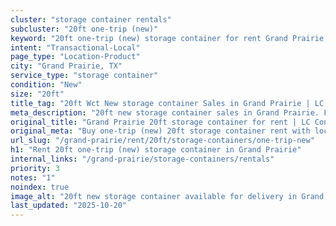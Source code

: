 ```yaml
---
cluster: "storage container rentals"
subcluster: "20ft one-trip (new)"
keyword: "20ft one-trip (new) storage container for rent Grand Prairie, TX"
intent: "Transactional-Local"
page_type: "Location-Product"
city: "Grand Prairie, TX"
service_type: "storage container"
condition: "New"
size: "20ft"
title_tag: "20ft Wct New storage container Sales in Grand Prairie | LC Container"
meta_description: "20ft new storage container sales in Grand Prairie. Fast delivery, competitive pricing. Serving storage containers area. Quote ID: 1CD. Call (214) 524-4168 for your free quote today."
original_title: "Grand Prairie 20ft storage container for rent | LC Container"
original_meta: "Buy one-trip (new) 20ft storage container rent with local delivery in Grand Prairie, TX. LC Container — local Since 2003. Request a fast quote today."
url_slug: "/grand-prairie/rent/20ft/storage-containers/one-trip-new"
h1: "Rent 20ft one-trip (new) storage container in Grand Prairie"
internal_links: "/grand-prairie/storage-containers/rentals"
priority: 3
notes: "1"
noindex: true
image_alt: "20ft new storage container available for delivery in Grand Prairie"
last_updated: "2025-10-20"
---
```


<!-- TODO: Add unique city/inventory copy, images, and internal links here. -->
